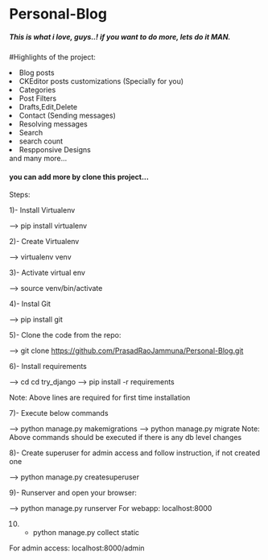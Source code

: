 # Personal-Blog

##### This is what i love, guys..! if you want to do more, lets do it MAN.

#Highlights of the project:

<li>Blog posts </li>
<li>CKEditor posts customizations (Specially for you) </li>
<li>Categories</li>
<li>Post Filters </li>
<li>Drafts,Edit,Delete </li>
<li>Contact (Sending messages)</li>
<li>Resolving messages</li>
<li>Search </li>
<li>search count </li>
<li> Respponsive Designs </li> and many more...

#### you can add more by clone this project...

Steps:

1)- Install Virtualenv

--> pip install virtualenv

2)- Create Virtualenv

--> virtualenv venv

3)- Activate virtual env

--> source venv/bin/activate

4)- Instal Git

--> pip install git

5)- Clone the code from the repo:

--> git clone https://github.com/PrasadRaoJammuna/Personal-Blog.git

6)- Install requirements

--> cd cd try_django --> pip install -r requirements

Note: Above lines are required for first time installation

7)- Execute below commands

--> python manage.py makemigrations --> python manage.py migrate Note: Above commands should be executed if there is any db level changes

8)- Create superuser for admin access and follow instruction, if not created one

--> python manage.py createsuperuser


9)- Runserver and open your browser:

--> python manage.py runserver For webapp: localhost:8000

10) - python manage.py collect static

For admin access: localhost:8000/admin
